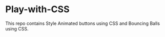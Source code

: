 # Play-with-CSS<br>
This repo contains Style Animated buttons using CSS and Bouncing Balls using CSS.
